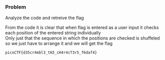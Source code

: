 ### Problem

Analyze the code and retreive the flag 

From the code it is clear that when flag is entered as a user input it checks each position of the entered string individually \
Only just that the sequence in which the positions are checked is shuffeled so we just have to arrange it and we will get the flag

`picoCTF{d35cr4mbl3_tH3_cH4r4cT3r5_f6daf4}`
